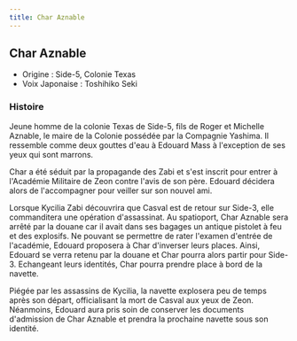 ```yaml
---
title: Char Aznable
---
```


Char Aznable
------------





* Origine : Side-5, Colonie Texas
* Voix Japonaise : Toshihiko Seki


### Histoire


Jeune homme de la colonie Texas de Side-5, fils de Roger et Michelle Aznable, le maire de la Colonie possédée par la Compagnie Yashima. Il ressemble comme deux gouttes d'eau à Edouard Mass à l'exception de ses yeux qui sont marrons. 


Char a été séduit par la propagande des Zabi et s'est inscrit pour entrer à l'Académie Militaire de Zeon contre l'avis de son père. Edouard décidera alors de l'accompagner pour veiller sur son nouvel ami. 


Lorsque Kycilia Zabi découvrira que Casval est de retour sur Side-3, elle commanditera une opération d'assassinat. Au spatioport, Char Aznable sera arrêté par la douane car il avait dans ses bagages un antique pistolet à feu et des explosifs. Ne pouvant se permettre de rater l'examen d'entrée de l'académie, Edouard proposera à Char d'inverser leurs places. Ainsi, Edouard se verra retenu par la douane et Char pourra alors partir pour Side-3. Echangeant leurs identités, Char pourra prendre place à bord de la navette. 


Piégée par les assassins de Kycilia, la navette explosera peu de temps après son départ, officialisant la mort de Casval aux yeux de Zeon. Néanmoins, Edouard aura pris soin de conserver les documents d'admission de Char Aznable et prendra la prochaine navette sous son identité. 


